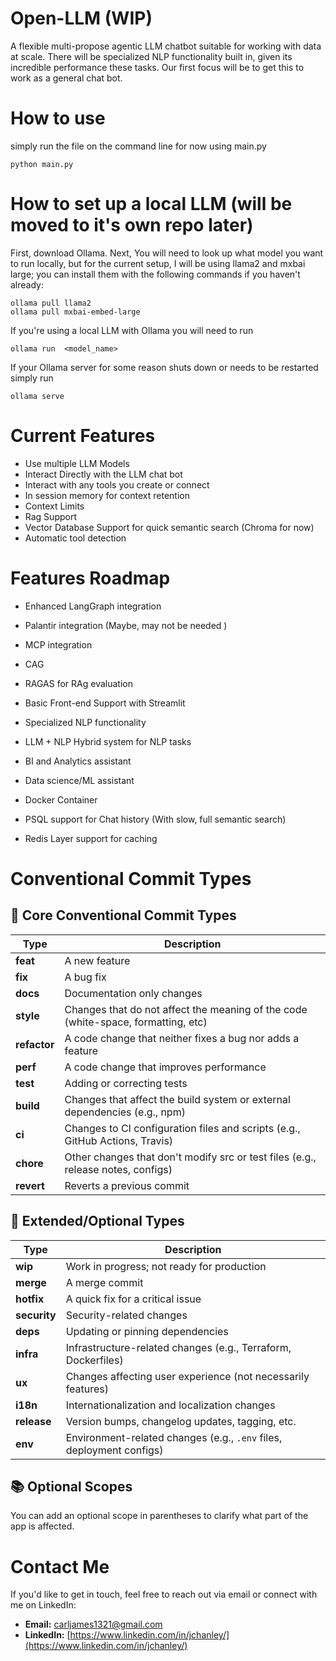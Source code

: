 # Open-LLM (WIP)
A flexible multi-propose agentic LLM chatbot suitable for working with data at scale.
There will be specialized NLP functionality built in, given its incredible performance these tasks. Our first focus will be to get this to work as a general chat bot. 


# How to use
simply run the file on the command line for now using main.py
```
python main.py
```

# How to set up a local LLM (will be moved to it's own repo later)

First, download Ollama. Next, You will need to look up what model you want to run locally, but for the current setup, I will be using llama2 and mxbai large; you can install them with the following commands if you haven't already:

```
ollama pull llama2
ollama pull mxbai-embed-large
```


If you're using a local LLM with Ollama you will need to run 
```
ollama run  <model_name>
```

If your Ollama server for some reason shuts down or needs to be restarted simply run
```
ollama serve
```




# Current Features
* Use multiple LLM Models
* Interact Directly with the LLM chat bot
* Interact with any tools you create or connect
* In session memory for context retention
* Context Limits
* Rag Support
* Vector Database Support for quick semantic search (Chroma for now)
* Automatic tool detection


# Features Roadmap
* Enhanced LangGraph integration
* Palantir integration (Maybe, may not be needed )
* MCP integration
* CAG
* RAGAS for RAg evaluation
* Basic Front-end Support with Streamlit
* Specialized NLP functionality
* LLM + NLP Hybrid system for NLP tasks
* BI and Analytics assistant
* Data science/ML assistant
* Docker Container

* PSQL support for Chat history (With slow, full semantic search)
* Redis Layer support for caching 





# Conventional Commit Types

## 🔧 Core Conventional Commit Types

| Type         | Description                                                                       |
|--------------|-----------------------------------------------------------------------------------|
| **feat**     | A new feature                                                                     |
| **fix**      | A bug fix                                                                         |
| **docs**     | Documentation only changes                                                        |
| **style**    | Changes that do not affect the meaning of the code (white-space, formatting, etc) |
| **refactor** | A code change that neither fixes a bug nor adds a feature                         |
| **perf**     | A code change that improves performance                                           |
| **test**     | Adding or correcting tests                                                        |
| **build**    | Changes that affect the build system or external dependencies (e.g., npm)         |
| **ci**       | Changes to CI configuration files and scripts (e.g., GitHub Actions, Travis)      |
| **chore**    | Other changes that don't modify src or test files (e.g., release notes, configs)  |
| **revert**   | Reverts a previous commit                                                         |

## 🧪 Extended/Optional Types

| Type         | Description                                                         |
|--------------|---------------------------------------------------------------------|
| **wip**      | Work in progress; not ready for production                          |
| **merge**    | A merge commit                                                      |
| **hotfix**   | A quick fix for a critical issue                                    |
| **security** | Security-related changes                                            |
| **deps**     | Updating or pinning dependencies                                    |
| **infra**    | Infrastructure-related changes (e.g., Terraform, Dockerfiles)       |
| **ux**       | Changes affecting user experience (not necessarily features)        |
| **i18n**     | Internationalization and localization changes                       |
| **release**  | Version bumps, changelog updates, tagging, etc.                     |
| **env**      | Environment-related changes (e.g., `.env` files, deployment configs)|

## 📚 Optional Scopes

You can add an optional scope in parentheses to clarify what part of the app is affected.

# Contact Me

If you'd like to get in touch, feel free to reach out via email or connect with me on LinkedIn:

- **Email:** [carljames1321@gmail.com](mailto:carljames1321@gmail.com)
- **LinkedIn:** [https://www.linkedin.com/in/jchanley/](https://www.linkedin.com/in/jchanley/)